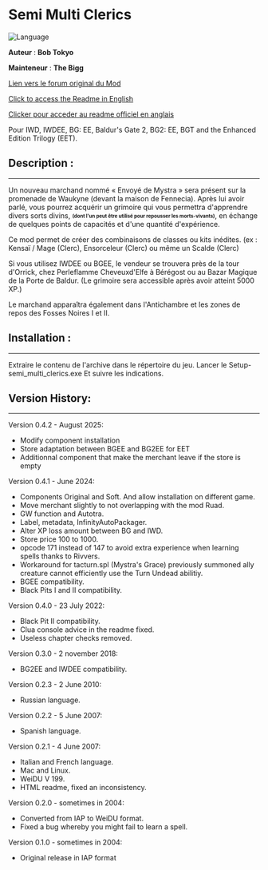 # Semi Multi Clerics

![Language](https://img.shields.io/static/v1?label=language&message=english%20%7C%20french%20%7C%20italian%20%7C%20spanish%20%7C%20russian%20%7C%20&color=informational)

**Auteur** : **Bob Tokyo**

**Mainteneur** : **The Bigg**

[Lien vers le forum original du Mod](http://www.shsforums.net/topic/27189-new-version-of-semi-multi-clerics-released/)

[Click to access the Readme in English](https://github.com/11jo/semi_multi_clerics/blob/master/Readme.md)

[Clicker pour acceder au readme officiel en anglais](https://htmlpreview.github.io/?https://github.com/11jo/semi_multi_clerics/blob/master/semi_multi_clerics/Readme/readme.html)



Pour IWD, IWDEE, BG: EE, Baldur's Gate 2, BG2: EE, BGT and the Enhanced Edition Trilogy (EET).


## Description :
---------------

Un nouveau marchand nommé « Envoyé de Mystra » sera présent sur la promenade de Waukyne (devant la maison de Fennecia). Après lui avoir parlé, vous pourrez acquérir un grimoire qui vous permettra d'apprendre divers sorts divins, <sub><sup>**(dont l'un peut être utilisé pour repousser les morts-vivants)**</sub></sup>, en échange de quelques points de capacités et d'une quantité d'expérience. 

Ce mod permet de créer des combinaisons de classes ou kits inédites. (ex :  Kensaï / Mage (Clerc), Ensorceleur (Clerc) ou même un Scalde (Clerc)

Si vous utilisez IWDEE ou BGEE, le vendeur se trouvera près de la tour d'Orrick, chez Perleflamme Cheveuxd'Elfe à Bérégost ou au Bazar Magique de la Porte de Baldur. (Le grimoire sera accessible après avoir atteint 5000 XP.)

Le marchand apparaîtra également dans l'Antichambre et les zones de repos des Fosses Noires I et II.

## Installation :
----------------

Extraire le contenu de l'archive dans le répertoire du jeu.
Lancer le Setup-semi_multi_clerics.exe
Et suivre les indications.


## Version History:
------------------

Version 0.4.2 - August 2025:

- Modify component installation
- Store adaptation between BGEE and BG2EE for EET
- Additionnal component that make the merchant leave if the store is empty

Version 0.4.1 - June 2024:  

- Components Original and Soft. And allow installation on different game.  
- Move merchant slightly to not overlapping with the mod Ruad.  
- GW function and Autotra.  
- Label, metadata, InfinityAutoPackager.   
- Alter XP loss amount between BG and IWD.  
- Store price 100 to 1000.
- opcode 171 instead of 147 to avoid extra experience when learning spells thanks to Rivvers.
- Workaround for tacturn.spl (Mystra's Grace) previously summoned ally creature cannot efficiently use the Turn Undead abilitiy.  
- BGEE compatibility.  
- Black Pits I and II compatibility.  

Version 0.4.0 - 23 July 2022:                      
												   
- Black Pit II compatibility.                    
- Clua console advice in the readme fixed.       
- Useless chapter checks removed.                
												   
Version 0.3.0 - 2 november 2018:                   
												   
- BG2EE and IWDEE compatibility.                 
												   
Version 0.2.3 - 2 June 2010:                       
												   
- Russian language.                              
												   
Version 0.2.2 - 5 June 2007:                       
												   
- Spanish language.                              
												   
Version 0.2.1 - 4 June 2007:                       
												   
- Italian and French language.                   
- Mac and Linux.                                 
- WeiDU V 199.                                   
- HTML readme, fixed an inconsistency.           
												   
Version 0.2.0 - sometimes in 2004:                 
												   
- Converted from IAP to WeiDU format.            
- Fixed a bug whereby you might fail to learn a spell.  
  
Version 0.1.0 - sometimes in 2004:  
  
- Original release in IAP format  
